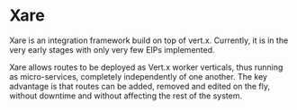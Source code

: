 # Xare

Xare is an integration framework build on top of vert.x. Currently, it is in the very early stages with only very few EIPs implemented.

Xare allows routes to be deployed as Vert.x worker verticals, thus running as micro-services, completely independently of one another. The key advantage is that routes can be added, removed and edited on the fly, without downtime and without affecting the rest of the system.

